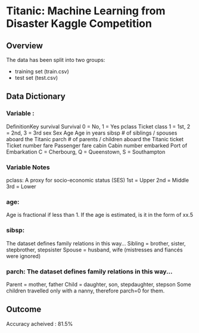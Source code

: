 # Titanic: Machine Learning from Disaster Kaggle Competition

## Overview

The data has been split into two groups:
- training set (train.csv)
- test set (test.csv)

## Data Dictionary

### Variable :
DefinitionKey survival Survival 0 = No, 1 = Yes pclass Ticket class 1 = 1st, 2 = 2nd, 3 = 3rd sex Sex Age Age in years sibsp # of siblings / spouses aboard the Titanic parch # of parents / children aboard the Titanic ticket Ticket number fare Passenger fare cabin Cabin number embarked Port of Embarkation C = Cherbourg, Q = Queenstown, S = Southampton

### Variable Notes
pclass: A proxy for socio-economic status (SES)
1st = Upper
2nd = Middle
3rd = Lower

### age: 
Age is fractional if less than 1. If the age is estimated, is it in the form of xx.5

### sibsp: 
The dataset defines family relations in this way...
Sibling = brother, sister, stepbrother, stepsister
Spouse = husband, wife (mistresses and fiancés were ignored)

### parch: The dataset defines family relations in this way...
Parent = mother, father
Child = daughter, son, stepdaughter, stepson
Some children travelled only with a nanny, therefore parch=0 for them.

## Outcome 
Accuracy acheived : 81.5%
